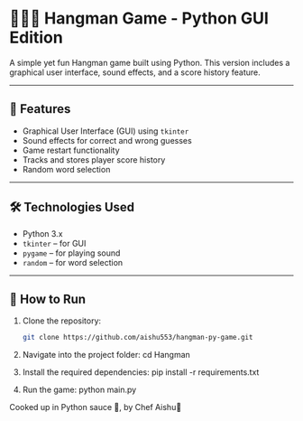 # 🙎🏻‍♂️ Hangman Game - Python GUI Edition

A simple yet fun Hangman game built using Python. This version includes a graphical user interface, sound effects, and a score history feature.

---

## 🧩 Features

- Graphical User Interface (GUI) using `tkinter`
- Sound effects for correct and wrong guesses
- Game restart functionality
- Tracks and stores player score history
- Random word selection

---

## 🛠️ Technologies Used

- Python 3.x
- `tkinter` – for GUI
- `pygame` – for playing sound
- `random` – for word selection

---

## 🚀 How to Run

1. Clone the repository:
   ```bash
   git clone https://github.com/aishu553/hangman-py-game.git

2. Navigate into the project folder: 
     cd Hangman
    
3. Install the required dependencies:
    pip install -r requirements.txt

4. Run the game:
    python main.py

Cooked up in Python sauce 🐍,
     by Chef Aishu💫
